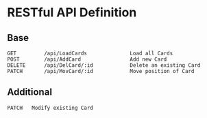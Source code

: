 # RESTful API Definition

## Base

```
GET         /api/LoadCards              Load all Cards
POST        /api/AddCard                Add new Card
DELETE      /api/DelCard/:id            Delete an existing Card
PATCH       /api/MovCard/:id            Move position of Card

```

## Additional

```
PATCH   Modify existing Card
```
